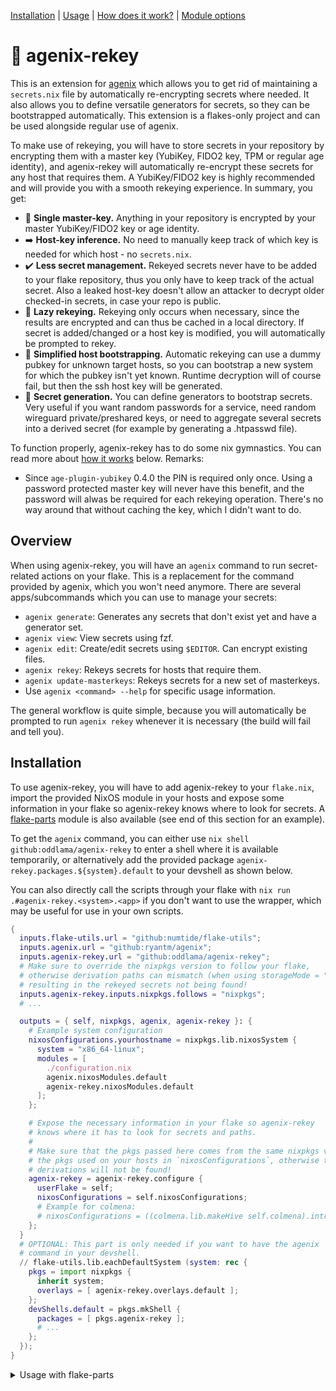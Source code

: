 [Installation](#installation) \| [Usage](#usage) \| [How does it work?](#how-does-it-work) \| [Module options](#%EF%B8%8F-module-options)

# 🔐 agenix-rekey

This is an extension for [agenix](https://github.com/ryantm/agenix) which allows you to get rid
of maintaining a `secrets.nix` file by automatically re-encrypting secrets where needed.
It also allows you to define versatile generators for secrets, so they can be bootstrapped
automatically. This extension is a flakes-only project and can be used alongside regular use of agenix.

To make use of rekeying, you will have to store secrets in your repository by encrypting
them with a master key (YubiKey, FIDO2 key, TPM or regular age identity), and agenix-rekey will automatically
re-encrypt these secrets for any host that requires them. A YubiKey/FIDO2 key is highly recommended
and will provide you with a smooth rekeying experience. In summary, you get:

- 🔑 **Single master-key.** Anything in your repository is encrypted by your master YubiKey/FIDO2 key or age identity.
- ➡️ **Host-key inference.** No need to manually keep track of which key is needed for which host - no `secrets.nix`.
- ✔️ **Less secret management.** Rekeyed secrets never have to be added to your flake repository, thus
  you only have to keep track of the actual secret. Also a leaked host-key doesn't allow an attacker to decrypt
  older checked-in secrets, in case your repo is public.
- 🦥 **Lazy rekeying.** Rekeying only occurs when necessary, since the results are encrypted and can thus be cached in a local directory.
  If secret is added/changed or a host key is modified, you will automatically be prompted to rekey.
- 🚀 **Simplified host bootstrapping.** Automatic rekeying can use a dummy pubkey for unknown target hosts,
  so you can bootstrap a new system for which the pubkey isn't yet known. Runtime decryption will of
  course fail, but then the ssh host key will be generated.
- 🔐 **Secret generation.** You can define generators to bootstrap secrets. Very useful if you want random
  passwords for a service, need random wireguard private/preshared keys, or need to aggregate several
  secrets into a derived secret (for example by generating a .htpasswd file).

To function properly, agenix-rekey has to do some nix gymnastics. You can read more about [how it works](#how-does-it-work) below. Remarks:

- Since `age-plugin-yubikey` 0.4.0 the PIN is required only once. Using a password protected master key will never
  have this benefit, and the password will alwas be required for each rekeying operation.
  There's no way around that without caching the key, which I didn't want to do.

## Overview

When using agenix-rekey, you will have an `agenix` command to run secret-related actions on your flake.
This is a replacement for the command provided by agenix, which you won't need anymore.
There are several apps/subcommands which you can use to manage your secrets:

- `agenix generate`: Generates any secrets that don't exist yet and have a generator set.
- `agenix view`: View secrets using fzf.
- `agenix edit`: Create/edit secrets using `$EDITOR`. Can encrypt existing files.
- `agenix rekey`: Rekeys secrets for hosts that require them.
- `agenix update-masterkeys`: Rekeys secrets for a new set of masterkeys.
- Use `agenix <command> --help` for specific usage information.

The general workflow is quite simple, because you will automatically be prompted to
run `agenix rekey` whenever it is necessary (the build will fail and tell you).

## Installation

To use agenix-rekey, you will have to add agenix-rekey to your `flake.nix`,
import the provided NixOS module in your hosts and expose some information
in your flake so agenix-rekey knows where to look for secrets. A [flake-parts](https://flake.parts)
module is also available (see end of this section for an example).

To get the `agenix` command, you can either use `nix shell github:oddlama/agenix-rekey`
to enter a shell where it is available temporarily, or alternatively add
the provided package `agenix-rekey.packages.${system}.default` to your devshell as shown below.

You can also directly call the scripts through your flake with `nix run .#agenix-rekey.<system>.<app>`
if you don't want to use the wrapper, which may be useful for use in your own scripts.

```nix
{
  inputs.flake-utils.url = "github:numtide/flake-utils";
  inputs.agenix.url = "github:ryantm/agenix";
  inputs.agenix-rekey.url = "github:oddlama/agenix-rekey";
  # Make sure to override the nixpkgs version to follow your flake,
  # otherwise derivation paths can mismatch (when using storageMode = "derivation"),
  # resulting in the rekeyed secrets not being found!
  inputs.agenix-rekey.inputs.nixpkgs.follows = "nixpkgs";
  # ...

  outputs = { self, nixpkgs, agenix, agenix-rekey }: {
    # Example system configuration
    nixosConfigurations.yourhostname = nixpkgs.lib.nixosSystem {
      system = "x86_64-linux";
      modules = [
        ./configuration.nix
        agenix.nixosModules.default
        agenix-rekey.nixosModules.default
      ];
    };

    # Expose the necessary information in your flake so agenix-rekey
    # knows where it has to look for secrets and paths.
    #
    # Make sure that the pkgs passed here comes from the same nixpkgs version as
    # the pkgs used on your hosts in `nixosConfigurations`, otherwise the rekeyed
    # derivations will not be found!
    agenix-rekey = agenix-rekey.configure {
      userFlake = self;
      nixosConfigurations = self.nixosConfigurations;
      # Example for colmena:
      # nixosConfigurations = ((colmena.lib.makeHive self.colmena).introspect (x: x)).nodes;
    };
  }
  # OPTIONAL: This part is only needed if you want to have the agenix
  # command in your devshell.
  // flake-utils.lib.eachDefaultSystem (system: rec {
    pkgs = import nixpkgs {
      inherit system;
      overlays = [ agenix-rekey.overlays.default ];
    };
    devShells.default = pkgs.mkShell {
      packages = [ pkgs.agenix-rekey ];
      # ...
    };
  });
}
```

<details>
<summary>
Usage with flake-parts
</summary>

```nix
{
  inputs.flake-parts.url = "github:hercules-ci/flake-parts";

  inputs.agenix.url = "github:ryantm/agenix";
  inputs.agenix-rekey.url = "github:oddlama/agenix-rekey";
  # Make sure to override the nixpkgs version to follow your flake,
  # otherwise derivation paths can mismatch (when using storageMode = "derivation"),
  # resulting in the rekeyed secrets not being found!
  inputs.agenix-rekey.inputs.nixpkgs.follows = "nixpkgs";
  # ...

  outputs = inputs:
    inputs.flake-parts.lib.mkFlake {inherit inputs;} {
      imports = [
        inputs.agenix-rekey.flakeModule
      ];

      perSystem = {config, pkgs, ...}: {
        # Add `config.agenix-rekey.package` to your devshell to
        # easily access the `agenix` command wrapper.
        devShells.default = pkgs.mkShell {
          nativeBuildInputs = [ config.agenix-rekey.package ];
        };

        # You can define agenix-rekey.nixosConfigurations if you want to change which
        # hosts are considered for rekeying.
        # Refer to the flake.parts section on agenix-rekey to see all available options.
        agenix-rekey.nixosConfigurations = inputs.self.nixosConfigurations; # (not technically needed, as it is already the default)
      };
    };
}
```

<details>
<summary>
Usage with flake-utils-plus
</summary>

```nix
{
  inputs.utils.url = "github:gytis-ivaskevicius/flake-utils-plus";

  inputs.agenix.url = "github:ryantm/agenix";
  inputs.agenix-rekey.url = "github:oddlama/agenix-rekey";
  # Make sure to override the nixpkgs version to follow your flake,
  # otherwise derivation paths can mismatch (when using storageMode = "derivation"),
  # resulting in the rekeyed secrets not being found!
  inputs.agenix-rekey.inputs.nixpkgs.follows = "nixpkgs";
  # ...

  outputs = {
    self,
    utils,
    ...
  } @ inputs:
    utils.lib.mkFlake {
      inherit self inputs;

      hostDefaults.modules = with inputs; [
        ./configuration.nix
        agenix.nixosModules.default
        agenix-rekey.nixosModules.default
      ];

      # OPTIONAL: This part is only needed if you want to have the agenix
      # command in your devshell.
      sharedOverlays = [
        inputs.agenix-rekey.overlays.default
      ];
      outputsBuilder = channels: {
        devShell = channels.nixpkgs.mkShell {
          name = "default";
          packages = [channels.nixpkgs.agenix-rekey];
          # ...
        };
      };
    }
    // {
      # Expose the necessary information in your flake so agenix-rekey
      # knows where it has to look for secrets and paths.
      #
      # Make sure that the pkgs passed here comes from the same nixpkgs version as
      # the pkgs used on your hosts in `nixosConfigurations`, otherwise the rekeyed
      # derivations will not be found!
      agenix-rekey = inputs.agenix-rekey.configure {
        userFlake = self;
        nixosConfigurations = self.nixosConfigurations;
      };
    };
}
```

</details>

## Usage

Since agenix-rekey is just an extension to agenix, everything you know about agenix still applies as usual.
Apart from specifying meta information about your master key, the only thing that you have to change
to use rekeying is to specify `rekeyFile` instead of `file` on your secrets. The full setup process is the following:

1. For each host, you have to provide a pubkey for rekeying and select the master identity
   to use for decrypting the secrets stored in your repository. The `hostPubkey` will obviously be different for each host,
   but all other options (like your master identity) will usually be the same across hosts.
   You can find more options in the api reference below.

   We will be using the local storage mode by default, which will store the rekeyed secrets in
   your own repository.

    ```nix
    {
      age.rekey = {
        # Obtain this using `ssh-keyscan` or by looking it up in your ~/.ssh/known_hosts
        hostPubkey = "ssh-ed25519 AAAAC3NzaC1lZDI1NTE5AAAAI...";
        # The path to the master identity used for decryption. See the option's description for more information.
        masterIdentities = [ ./your-yubikey-identity.pub ];
        #masterIdentities = [ "/home/myuser/master-key" ]; # External master key
        #masterIdentities = [
        #  # It is possible to specify an identity using the following alternate syntax,
        #  # this can be used to avoid unecessary prompts during encryption.
        #  {
        #    identity = "/home/myuser/master-key.age"; # Password protected external master key
        #    pubkey = "age1qyqszqgpqyqszqgpqyqszqgpqyqszqgpqyqszqgpqyqszqgpqyqs3290gq"; # Specify the public key explicitly
        #  }
        #];
        storageMode = "local";
        # Choose a directory to store the rekeyed secrets for this host.
        # This cannot be shared with other hosts. Please refer to this path
        # from your flake's root directory and not by a direct path literal like ./secrets
        localStorageDir = ./. + "/secrets/rekeyed/${config.networking.hostName}";
      };
    }
    ```

2. Encrypt some secrets using (r)age and your master key. `agenix-rekey` comes with a CLI utility called `agenix`,
   which allows you to easily create/edit secrets using your favorite `$EDITOR`,
   and automatically uses the correct identities for de- and encryption according to the settings from Step 1.

   Ideally you should have added it to your devshell as described in the installation section,
   otherwise you can run the utility ad-hoc with `nix run github:oddlama/agenix-rekey -- <SUBCOMMAND> [OPTIONS]`.

    ```bash
    # Create new or edit existing secret
    agenix edit secret1.age
    # Or encrypt an existing file
    agenix edit -i plain.txt secret1.age
    # If no parameter is given, this will present an interactive list with all defined secrets
    # so you can choose which once you want to create/edit
    agenix edit

    # Alternatively you can of course manually encrypt something using (r)age
    echo "secret" | rage -e -i ./your-yubikey-identity.pub > secret1.age
    ```

   Be careful when choosing your `$EDITOR` here, it might leak secret information when editing the file
   by means of undo-history, or caching in general. For `vim` and `nvim` this app automatically disables related
   options to make it safe to use.

3. Define a secret in your config and use it. This works similar to classical agenix, but instead of `file` you now
   specify `rekeyFile` (which then generates a definition for `file`).

    ```nix
    {
      age.secrets.secret1.rekeyFile = ./secret1.age;
      services.someService.passwordFile = config.age.secrets.secret1.path;
    }
    ```

4. Deploy your system as usual by using `nixos-rebuild` or your favourite deployment tool.
   In case you need to rekey, you will be prompted to do that as part of a build failure that will be triggered.
   Since we just did the initial setup, you should rekey right away:

    ```bash
    > agenix rekey -a # -a will add them to git when you use local storage mode
    ```

    Don't forget to add the rekeyed secrets afterwards to make them visible to the build process.

    > [!WARNING]
    > If you use `storageMode = "derivation"`, `agenix rekey` must be able to set extra
    > sandbox paths. This you need to add `age.rekey.cacheDir` as a global extra sandbox path
    > (DO NOT add your user to trusted-users instead, this would basically grant them root access!):
    >
    > ```nix
    > nix.settings.extra-sandbox-paths = ["/tmp/agenix-rekey.${config.users.users.youruser.uid}"];
    > ```
    >
    > See [issue #9](https://github.com/oddlama/agenix-rekey/issues/9) for more information about a user-agnostic setup.

    > [!NOTE]
    > If you use `storageMode = "derivation"`, and you are deploying your configuration to
    > remote systems, you need to make sure that the correct derivation containing the
    > rekeyed secrets is copied from your local store to the remote host's store.
    >
    > Any tool that builds locally and uses `nix copy` (or equivalent tools) to copy the derivations
    > to your remote systems will work automatically, so no additional care has to be taken.
    > Only when you strictly build on your remotes, you might have to copy those secrets manually.
    > You can target them by using `agenix rekey --show-out-paths` or by directly referring to `nixosConfigurations.<host>.config.age.rekey.derivation`

## Using a FIDO2 key instead of a YubiKey

This agenix extension also works with FIDO2 keys instead of yubikeys, but you will need
to adjust your setup a little (thanks to @Arbel-arad for pointing this out):

- First you require a FIDO2 key that supports the `hmac-secret` extension, which you can check by running `fido2-token -I`
- Add the necessary plugin by setting `age.rekey.agePlugins = [pkgs.age-plugin-fido2-hmac];` (consider adding it to your devShell for convenience too).
- Run `age-plugin-fido2-hmac -g > ./mykey.pub` to generate credentials on your FIDO2 key
- When it asks whether you want a separate identity file, pick yes.
- Specify the keygrip identity file and provide the public key to agenix-rekey: `age.rekey.masterIdentities = [ ./mykey.pub ];`

## Secret generation

With agenix-rekey, you can define generators on your secrets which can be used
to bootstrap secrets or derive secrets from other secrets.

In the simplest cases you can refer to a predefined existing generator,
the example below would generate a random 6 word passphrase using the
`age.generators.passphrase` generator:

```nix
{
  age.secrets.randomPassword = {
    rekeyFile = ./secrets/randomPassword.age;
    generator.script = "passphrase";
  };
}
```

### Pre-defined generators

- `alnum` - Generates a long (48 character) alphanumeric password.
- `base64` - Generates a long (32 character) base64 encoded password.
- `hex` - Generates a long (24 character) hexadecimal encoded password.
- `passphrase` - Generates a six word, space separated passphrase.
- `dhparams` - Generates Diffie–Hellman parameters which can be used for
  perfect forward security.  See
  [Diffie-Hellman_parameters](https://wiki.openssl.org/index.php/Diffie-Hellman_parameters)
  for details.
- `ssh-ed25519` - Generates a [ED-25519](https://en.wikipedia.org/wiki/EdDSA)
  SSH key pair using the current hostname.

### Custom generators

You can also define your own generators, either by creating an entry in `age.generators`
to make a reusable generator like `"passphrase"` above, or directly by setting
`age.secrets.<name>.generator` to a generator definition.

A generator is a set consisting of two attributes, a `script` and optionally some `dependencies`.
The `script` must either be a string referring to one of the globally defined generators,
or a function. This function receives an attrset with arguments and has to return a bash
script, which acutally generates and writes the desired secret to stdout.
A very simple (and bad) generator would thus be `{ ... }: "echo very-secret"`.

The arguments passed to the `script` will contain some useful attributes that we
can use to define our generation script.

| Argument | Description |
|-----|-----|
| `name`    | The name of the secret to be generated, as defined in `age.secrets.<name>` |
| `secret`  | The definition of the secret to be generated |
| `lib`     | Convenience access to the nixpkgs library |
| `pkgs`    | The package set for the _host that is running the generation script_. Don't use any other packgage set in the script! |
| `file`    | The actual path to the .age file that will be written after this function returns and the content is encrypted. Useful to write additional information to adjacent files. |
| `deps`    | The list or attrset of all secret files from our `dependencies`. Each entry is a set of `{ name, host, file }`, corresponding to the secret `nixosConfigurations.${host}.age.secrets.${name}`. `file` is the true source location of the secret's `rekeyFile`. You can extract the plaintext with `${decrypt} ${escapeShellArg dep.file}`.
| `decrypt` | The base rage command that can decrypt secrets to stdout by using the defined `masterIdentities`.
| `...`     | For future/unused arguments

First let's have a look at defining a very simple generator that creates longer passphrases.
Notice how we use the passed `pkgs` set instead of the package set from the config.

```nix
{
  # Allows you to use "long-passphrase" as a generator.
  age.generators.long-passphrase = {pkgs, ...}: "${pkgs.xkcdpass}/bin/xkcdpass --numwords=10";
}
```

Another common case is generating secret keys, for which we also directly want to
derive the matching public keys and store them in an adjacent `.pub` file:

```nix
{
  age.generators.wireguard-priv = {pkgs, file, ...}: ''
    priv=$(${pkgs.wireguard-tools}/bin/wg genkey)
    ${pkgs.wireguard-tools}/bin/wg pubkey <<< "$priv" > ${lib.escapeShellArg (lib.removeSuffix ".age" file + ".pub")}
    echo "$priv"
  '';
}
```

By utilizing `deps` and `decrypt`, we can also generate secrets that depend on the value of other secrets.
You might encounter this when you want to generate a `.htpasswd` file from several cleartext passwords
which are also generated automatically:

```nix
{
  # Generate a random password
  age.secrets.basic-auth-pw = {
    rekeyFile = ./secrets/basic-auth-pw.age;
    generator.script = "alnum";
  };

  # Generate a htpasswd from several random passwords
  age.secrets.some-htpasswd = {
    rekeyFile = ./secrets/htpasswd.age;
    generator = {
      # All these secrets will be generated first and their paths are
      # passed to the `script` as `deps` when this secret is being generated.
      # You can refer to age secrets of other systems, as long as all relevant systems
      # are passed to the agenix-rekey app definition via the nixosConfigurations parameter.
      dependencies = [
        # A local secret
        config.age.secrets.basic-auth-pw
        # Secrets from other machines
        nixosConfigurations.machine2.config.age.secrets.basic-auth-pw
        nixosConfigurations.machine3.config.age.secrets.basic-auth-pw
      ];
      script = { pkgs, lib, decrypt, deps, ... }:
        # For each dependency, we can use `decrypt` to get the plaintext.
        # We run that through apache's htpasswd to create a htpasswd entry.
        # Since all commands output to stdout, we automatically have a valid
        # htpasswd file afterwards.
        lib.flip lib.concatMapStrings deps ({ name, host, file }: ''
          echo "Aggregating "''${lib.escapeShellArg host}:''${lib.escapeShellArg name} >&2
          # Decrypt the dependency containing the cleartext password,
          # and run it through htpasswd to generate a bcrypt hash
          ${decrypt} ${lib.escapeShellArg file} \
            | ${pkgs.apacheHttpd}/bin/htpasswd -niBC 10 ${lib.escapeShellArg host}
        '');
    };
  };
}
```

You can also supply an attrset in `dependencies` and respectively receive an attrset in the `deps` parameter.
This can be easier to deal with than lists in some cases.

```nix
{
  # Generate passwords for our app
  age.secrets.smtp-password = {
    rekeyFile = ./secrets/smtp-password.age;
    generator.script = "alnum";
  };

  age.secrets.oidc-secret = {
    rekeyFile = ./secrets/oidc-secret.age;
    generator.script = "alnum";
  };

  # Generate a file in the .env format
  age.secrets.env-secrets = {
    rekeyFile = ./secrets/env-secrets.age;
    generator = {
      # Specify an attrset of dependencies as it's easier to select each one
      dependencies = {
        inherit (config.age.secrets) smtp-password oidc-secret;
      };
      script = { pkgs, lib, decrypt, deps, ... }: ''
        printf 'SMTP_PASSWORD="%s"\n' $(${decrypt} ${lib.escapeShellArg deps.smtp-password.file})
        printf 'OIDC_SECRET="%s"\n' $(${decrypt} ${lib.escapeShellArg deps.oidc-secret.file})
      '';
    };
  };
}
```

## Using age instead of rage

If you don't want to use rage for some reason, you can specify a compatible
alternative tool in your top-level configure call (or via an option if you are using
flake-parts):

```nix
agenix-rekey = agenix-rekey.configure {
  # ...
  agePackage = p: p.age;
};
```

## Storage Modes

You have the choice between two storage modes for your rekeyed secrets, which
are fundamentally different from each other. You can freely switch between them,
see [the option documentation](#agerekeystoragemode) for more information.

## How does it work?

The central problem is that rekeying secrets on-the-fly while building your system
is fundamentally impossible, since it is an impure operation. It will always require
an external input in the form of your master password or has to communicate with a YubiKey.

The second problem is that building your system requires the rekeyed secrets to be available
in the nix-store, which we want to achieve without requiring you to track them in git.

#### Working with impurity

`agenix-rekey` solves the impurity problem by following a two-step approach. By adding
agenix-rekey, you implicitly define a script through your flake which can run in your
host-environment and is thus able to prompt for passwords or read YubiKeys.
It can run `age` to rekey the secrets and store them in a temporary cache directory.

#### Predicting store paths to avoid tracking rekeyed secrets

The more complicated second problem is solved by using a predictable store-path for
the resulting rekeyed secrets by putting them in a special derivation for each host.
This derivation is made to always fail when the build is invoked transitively by the
build process, which always means rekeying is necessary.

The `agenix rekey` command will build the same derivation but with special access to the rekeyed
secrets which will temporarily be stored in a predicable path in `/tmp`, for which
the sandbox is allowed access to `/tmp` solving the impurity issue. Running the build
afterwards will succeed since the derivation is now already built and available in
your local store.

# ❄️ Module options

## `age.secrets`

These are the secret options exposed by agenix. See [`age.secrets`](https://github.com/ryantm/agenix#reference)
for a description of all base attributes. In the following you
will read documentation for additional options added by agenix-rekey.

## `age.secrets.<name>.rekeyFile`

| Type    | `nullOr path` |
|-----|-----|
| Default | `null` |
| Example | `./secrets/password.age` |

The path to the encrypted .age file for this secret. The file must
be encrypted with one of the given `age.rekey.masterIdentities` and not with
a host-specific key.

This secret will automatically be rekeyed for hosts that use it, and the resulting
host-specific .age file will be set as an actual `file` attribute. So naturally this
is mutually exclusive with specifying `file` directly.

If you want to avoid having a `secrets.nix` file and only use rekeyed secrets,
you should always use this option instead of `file`.

## `age.secrets.<name>.generator`

| Type    | `nullOr (either str generatorType)` |
|-----|-----|
| Default | `null` |
| Example | `{ script = "passphrase"; }` |

If defined, this generator will be used to bootstrap this secret's when it doesn't exist.

## `age.secrets.<name>.generator.dependencies`

| Type    | `oneOf [(listOf unspecified) (attrsOf unspecified)]` |
|-----|-----|
| Default | `[]` |
| Example | `[ config.age.secrets.basicAuthPw1 nixosConfigurations.machine2.config.age.secrets.basicAuthPw ]` or `{ inherit (config.age.secrets) smtpPassword; }` |

Other secrets on which this secret depends. This guarantees that in the final
`agenix generate` script, all dependencies will be generated before
this secret is generated, allowing you to use their outputs via the passed `decrypt` function.

The given dependencies will be passed to the defined `script` via the `deps` parameter,
which will be a list or attrset of their true source locations (`rekeyFile`).

This should refer only to secret definitions from `config.age.secrets` that
have a generator. This is useful if you want to create derived secrets,
such as generating a .htpasswd file from several basic auth passwords.

You can refer to age secrets of other systems, as long as all relevant systems
are passed to the agenix-rekey app definition via the nixosConfigurations parameter.

## `age.secrets.<name>.generator.script`

| Type    | `either str (functionTo str)` |
|-----|-----|
| Example | See source or [Secret generation](#secret-generation). |

This must either be the name of a globally defined generator, or
a function that evaluates to a script. The resulting script will be
added to the internal, global generation script verbatim and runs
outside of any sandbox. Refer to `age.generators` for example usage.

This allows you to create/overwrite adjacent files if necessary, for example
when you also want to store the public key for a generated private key.
Refer to the example for a description of the arguments. The resulting
secret should be written to stdout and any info or errors to stderr.

Note that the script is run with `set -euo pipefail` conditions as the
normal user that runs `agenix generate`.

## `age.secrets.<name>.generator.tags`

| Type    | `listOf str` |
|-----|-----|
| Default | `[]` |
| Example | `["wireguard"]` |

Optional list of tags that may be used to refer to secrets that use this generator.
Useful to regenerate all secrets matching a specific tag using `agenix generate -f -t wireguard`.

## `age.generators`

| Type    | `attrsOf (functionTo str)` |
|-----|-----|
| Default | Defines some common password generators. See source. |
| Example | See source or [Secret generation](#secret-generation). |

Allows defining reusable secret generator scripts. By default these generators are provided:

- `alnum`: Generates an alphanumeric string of length 48
- `base64`: Generates a base64 string of 32-byte random (length 44)
- `hex`: Generates a hex string of 24-byte random (length 48)
- `passphrase`: Generates a 6-word passphrase delimited by spaces
- `dhparams`: Generates 4096-bit dhparams
- `ssh-ed25519`: Generates a ssh-ed25519 private key

## `age.rekey.generatedSecretsDir`

| Type    | `nullOr path` |
|-----|-----|
| Default | `null` |
| Example | `./secrets/generated` |

The path where all generated secrets should be stored by default.
If set, this automatically sets `age.secrets.<name>.rekeyFile` to a default
value in this directory, for any secret that defines a generator.

## `age.rekey.storageMode`

| Type    | `enum ["derivation" "local"]` |
|-----|-----|
| Default | `"local"` |
| Example | `"derivation"` |

You have the choice between two storage modes for your rekeyed secrets, which
are fundamentally different from each other. You can freely switch between them at any time.

Option one is to store the rekeyed secrets locally in your repository (`local`), option two is to
transparently store them in a derivation that will be created automatically (`derivation`).
If in doubt use `local` which is more flexible and pure, but keep in mind that `derivation`
can be more secure for certain cases. It uses more "magic" to hide some details and might be
simpler to use if you only build on one host and don't care about remote building / CI.
The choice depends on your organizational preferences and threat model.

#### `derivation`

Previously this was the default mode. All rekeyed secrets for each host will
be collected in a derivation which copies them to the nix store when it is built using `agenix rekey`.

- **Pro:** The entire process is stateless and rekeyed secrets are never committed to your repository.
- **Con:** You cannot easily build your host from a CI/any host that hasn't access to your (yubi)key
  except by manually uploading the derivations to the CI after rekeying.

#### `local`

All rekeyed secrets will be saved to a local folder in your flake when running `agenix rekey`.
Agenix will use these local files directly, without requiring any extra derivations. This is the simpler
approach and has less edge-cases.

- **Pro:** System building stays pure, no need for sandbox shenanigans. -> System can be built without access to the (yubi)key.
- **Con:** If your repository is public and one of your hosts is compromised, an attacker may decrypt
  any secret that was ever encrypted for that host. This includes secrets that are in the git history.

## `age.rekey.localStorageDir`

| Type    | `path` |
|-----|-----|
| Example | `./. /* <- flake root */ + "/secrets/rekeyed/myhost" /* separate folder for each host */` |

Only used when `storageMode = "local"`.

The local storage directory for rekeyed secrets. MUST be a path inside of your repository,
and it MUST be constructed by concatenating to the root directory of your flake. Follow
the example.

## `age.rekey.derivation`

| Type    | `package` |
|-----|-----|
| Default | A derivation containing the rekeyed secrets for this host |
| Read-only | yes |

Only used when `storageMode = "derivation"`.

The derivation that contains the rekeyed secrets for this host.
This exists so you can target the secrets for uploading to a remote host
if necessary. Cannot be built directly, use `agenix rekey` instead.

## `age.rekey.cacheDir`

| Type    | `str` |
|-----|-----|
| Default | `"/tmp/agenix-rekey.\"$UID\""` |
| Example | `"\"\${XDG_CACHE_HOME:=$HOME/.cache}/agenix-rekey\""` |

Only used when `storageMode = "derivation"`.

This is the directory where we store the rekeyed secrets
so that they can be found later by the derivation builder.

Must be a bash expression that expands to the directory to use
as a cache. By default the cache is kept in /tmp, but you can
change it to (see example) to persist the cache across reboots.
Make sure to use corret quoting, this _must_ be a bash expression
resulting in a single string.

The actual secrets will be stored in the directory based on their input
content hash (derived from host pubkey and file content hash), and stored
as `${cacheDir}/secrets/<ident-sha256>-<filename>`. This allows us to
reuse already existing rekeyed secrets when rekeying again, while providing
a deterministic path for each secret.

## `age.rekey.forceRekeyOnSystem`

| Type    | `nullOr str` |
|-----|-----|
| Default | `null` |
| Example | `"x86_64-linux"` |

Only used when `storageMode = "derivation"`.

If set, this will force that all secrets are rekeyed on a system of the given architecture.
This is important if you have several hosts with different architectures, since you usually
don't want to build the derivation containing the rekeyed secrets on a random remote host.

The problem is that each derivation will always depend on at least one specific architecture
(often it's bash), since it requires a builder to create it. Usually the builder will use the
architecture for which the package is built, which makes sense. Since it is part of the derivation
inputs, we have to know it in advance to predict where the output will be. If you have multiple
architectures, then we'd have multiple candidate derivations for the rekeyed secrets, but we want
a single predictable derivation.

If you tried to deploy an aarch64-linux system, but are on x86_64-linux without binary
emulation, then nix would have to build the rekeyed secrets using a remote builder (since the
derivation then requires aarch64-linux bash). This option will override the pkgs set passed to
the derivation such that it will use a builder of the specified architecture instead. This way
you can force it to always require a x86_64-linux bash, thus allowing your local system to build it.

The "automatic" and nice way would be to set this to builtins.currentSystem, but that would
also be impure, so unfortunately you have to hardcode this option.

## `age.rekey.hostPubkey`

| Type    | `coercedTo path (x: if isPath x then readFile x else x) str` |
|-----|-----|
| Default | `"age1qyqszqgpqyqszqgpqyqszqgpqyqszqgpqyqszqgpqyqszqgpqyqs3290gq"` |
| Example | `"ssh-ed25519 AAAAC3NzaC1lZDI1NTE5AAAAI....."` |
| Example | `./host1-pubkey.pub` |
| Example | `"/etc/ssh/ssh_host_ed25519_key.pub"` |

The age public key to use as a recipient when rekeying. This either has to be the
path to an age public key file, or the public key itself in string form.

If you are managing a single host only, you can use `"/etc/ssh/ssh_host_ed25519_key.pub"`
here to allow the rekey app to directly read your pubkey from your system.
If you are managing multiple hosts, it's recommended to either store a copy of each
host's pubkey in your flake and use refer to those here `./secrets/host1-pubkey.pub`,
or directly set the host's pubkey here by specifying `"ssh-ed25519 AAAAC3NzaC1lZDI1NTE5AAAAI..."`.

Make sure to NEVER use a private key here, as it will end up in the public nix store!

## `age.rekey.masterIdentities`

| Type    | `listOf (coercedTo (coercedTo path toString str) <...> (submodule { identity = <...>; pubkey = <...> }))` ([full signature](https://github.com/oddlama/agenix-rekey/blob/main/modules/agenix-rekey.nix#L511-L543))|
|-----|-----|
| Default | `[]` |
| Example | `[./secrets/my-public-yubikey-identity.txt]` |
| Example | `[{identity = ./password-encrypted-identity.pub; pubkey = "age1qyqszqgpqyqszqgpqyqszqgpqyqszqgpqyqszqgpqyqszqgpqyqs3290gq";}]` |

The list of age identities that will be presented to `rage` when decrypting the stored secrets
to rekey them for your host(s). If multiple identities are given, they will be tried in-order.

The recommended options are:

- Use a split-identity ending in `.pub`, where the private part is not contained (a yubikey identity)
- Use an absolute path to your key outside the nix store ("/home/myuser/age-master-key")
- Or encrypt your age identity and use the extension `.age`. You can encrypt an age identity
  using `rage -p -o privkey.age privkey` which protects it in your store.

If you are using YubiKeys, you can specify multiple split-identities here and use them interchangeably.
You will have the option to skip any YubiKeys that are not available to you at that moment.

To prevent issues with master keys that may be sometimes unavailable during encryption,
an alternate syntax is possible:

```nix
age.rekey.masterIdentities = [
  {
    # This has the same type as the other ways to specify an identity.
    identity = ./password-encrypted-identity.pub;
    # Optional; This has the same type as `age.rekey.hostPubkey`
    # and allows explicit association of a pubkey with the identity.
    pubkey = "age1qyqszqgpqyqszqgpqyqszqgpqyqszqgpqyqszqgpqyqszqgpqyqs3290gq";
  }
];
```

If a pubkey is explicitly specified, it will be used
in place of the associated identity during encryption. This prevents additional prompts
in the case of a password encrypted key file or prompts for identities that can only be accessed
by certain people in a multi-user scenario. For Yubikey identities the pubkey can be automatically
extracted from the identity file, if there is a comment of the form:

  * `Recipient: age1yubikey1<key>` for identity files generated by the `age-plugin-yubikey` CLI.
  * `public key: age1<key>` for identity files generated by the `age-plugin-fido2-hmac` CLI.

See the description of [pull request #28](https://github.com/oddlama/agenix-rekey/pull/28)
for more information on the exact criteria for automatic pubkey extraction.

For setups where the primary identity may change depending on the situation, e.g. in a multi-user setup,
where each person only has access to their own personal Yubikey, check out the
`AGENIX_REKEY_PRIMARY_IDENTITY` environment variable.

Be careful when using paths here, as they will be copied to the nix store. Using
split-identities is fine, but if you are using plain age identities, make sure that they
are password protected.

## `age.rekey.extraEncryptionPubkeys`

| Type    | `listOf (coercedTo path toString str)` |
|-----|-----|
| Default | `[]` |
| Example | `[./backup-key.pub "age1qyqszqgpqyqszqgpqyqszqgpqyqszqgpqyqszqgpqyqszqgpqyqs3290gq"]` |
| Example | `["age1yubikey1qwf..."]` |

When using `agenix edit FILE`, the file will be encrypted for all identities in
`age.rekey.masterIdentities` by default. Here you can specify an extra set of pubkeys for which
all secrets should also be encrypted. This is useful in case you want to have a backup identity
that must be able to decrypt all secrets but should not be used when attempting regular decryption.

If the coerced string is an absolute path, it will be used as if it was a recipient file.
Otherwise, the string will be interpreted as a public key.

## `age.rekey.agePlugins`

| Type    | `listOf package` |
|-----|-----|
| Default | `[rekeyHostPkgs.age-plugin-yubikey]` |
| Example | `[]` |

A list of plugins that should be available to rage while rekeying.
They will be added to the PATH with lowest-priority before rage is invoked,
meaning if you have the plugin installed on your system, that one is preferred
in an effort to not break complex setups (e.g. WSL passthrough).

# ⌨ Environment variables

## `AGENIX_REKEY_PRIMARY_IDENTITY`

If this environment variable is set to a public key, agenix-rekey will try to find it
among the explicitly specified or implicitly extracted pubkeys (see `age.rekey.masterIdentities`).
If it finds a matching pubkey, its associated identity file will be added in front of all
other identity arguments passed to (r)age during decryption. As a result it gets the first shot
at decrypting a file. This eliminates the need to manually skip master identities
when it is known that only a specific one is available.
It also allows PIN caching for Yubikeys other than the first one in the list of master identities
(see [this issue comment](https://github.com/str4d/age-plugin-yubikey/issues/178#issuecomment-2077003145)).
The description of [pull request #28](https://github.com/oddlama/agenix-rekey/pull/28) provides further details.

## `AGENIX_REKEY_PRIMARY_IDENTITY_ONLY`

If this environment variable is set to `true`, agenix-rekey will only ever try to decrypt with
the identity given by `AGENIX_REKEY_PRIMARY_IDENTITY`. This is useful in cases where at least one
of the other configured master identities is always physically available or in other ways inaccessible.
